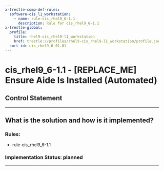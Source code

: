 ```yaml
---
x-trestle-comp-def-rules:
  software-cis_l1_workstation:
    - name: rule-cis_rhel9_6-1.1
      description: Rule for cis_rhel9_6-1.1
x-trestle-global:
  profile:
    title: rhel9-cis_rhel9-l1_workstation
    href: trestle://profiles/rhel9-cis_rhel9-l1_workstation/profile.json
  sort-id: cis_rhel9_6-01.01
---
```


# cis_rhel9_6-1.1 - \[REPLACE_ME\] Ensure Aide Is Installed (Automated)

## Control Statement

______________________________________________________________________

## What is the solution and how is it implemented?

<!-- For implementation status enter one of: implemented, partial, planned, alternative, not-applicable -->

<!-- Note that the list of rules under ### Rules: is read-only and changes will not be captured after assembly to JSON -->

<!-- Add control implementation description here for control: cis_rhel9_6-1.1 -->

### Rules:

  - rule-cis_rhel9_6-1.1

### Implementation Status: planned

______________________________________________________________________
